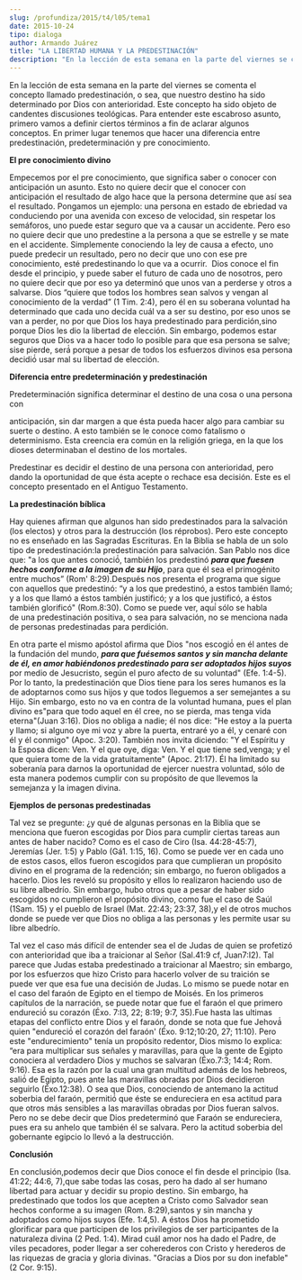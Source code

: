 ```yaml
---
slug: /profundiza/2015/t4/l05/tema1
date: 2015-10-24
tipo: dialoga
author: Armando Juárez
title: "LA LIBERTAD HUMANA Y LA PREDESTINACIÓN"
description: "En la lección de esta semana en la parte del viernes se comenta el concepto  llamado predestinación, o sea, que nuestro destino ha sido determinado por Dios  con anterioridad. Este concepto ha sido objeto de candentes discusiones  teológicas. Para entender este escabroso asunt..."
---
```


En la lección de esta semana en la parte del viernes se comenta el concepto llamado predestinación, o sea, que nuestro destino ha sido determinado por Dios con anterioridad. Este concepto ha sido objeto de candentes discusiones teológicas. Para entender este escabroso asunto, primero vamos a definir ciertos términos a fin de aclarar algunos conceptos. En primer lugar tenemos que hacer una diferencia entre predestinación, predeterminación y pre conocimiento.

**El pre conocimiento divino**

Empecemos por el pre conocimiento, que significa saber o conocer con anticipación un asunto. Esto no quiere decir que el conocer con anticipación el resultado de algo hace que la persona determine que así sea el resultado. Pongamos un ejemplo: una persona en estado de ebriedad va conduciendo por una avenida con exceso de velocidad, sin respetar los semáforos, uno puede estar seguro que va a causar un accidente. Pero eso no quiere decir que uno predestine a la persona a que se estrelle y se mate en el accidente. Simplemente conociendo la ley de causa a efecto, uno puede predecir un resultado, pero no decir que uno con ese pre conocimiento, esté predestinando lo que va a ocurrir.  Dios conoce el fin desde el principio, y puede saber el futuro de cada uno de nosotros, pero no quiere decir que por eso ya determinó que unos van a perderse y otros a salvarse. Dios “quiere que todos los hombres sean salvos y vengan al conocimiento de la verdad” (1 Tim. 2:4), pero él en su soberana voluntad ha determinado que cada uno decida cuál va a ser su destino, por eso unos se van a perder, no por que Dios los haya predestinado para perdición,sino porque Dios les dio la libertad de elección. Sin embargo, podemos estar seguros que Dios va a hacer todo lo posible para que esa persona se salve; sise pierde, será́ porque a pesar de todos los esfuerzos divinos esa persona decidió́ usar mal su libertad de elección.

**Diferencia entre predeterminación y predestinación**

Predeterminación significa determinar el destino de una cosa o una persona con

anticipación, sin dar margen a que ésta pueda hacer algo para cambiar su suerte o destino. A esto también se le conoce como fatalismo o determinismo. Esta creencia era común en la religión griega, en la que los dioses determinaban el destino de los mortales.

Predestinar es decidir el destino de una persona con anterioridad, pero dando la oportunidad de que ésta acepte o rechace esa decisión. Este es el concepto presentado en el Antiguo Testamento.

**La predestinación bíblica**

Hay quienes afirman que algunos han sido predestinados para la salvación (los electos) y otros para la destrucción (los réprobos). Pero este concepto no es enseñado en las Sagradas Escrituras. En la Biblia se habla de un solo tipo de predestinación:la predestinación para salvación. San Pablo nos dice que: "a los que antes conoció́, también los predestinó **_para que fuesen hechos conforme a la imagen de su Hijo_**, para que él sea el primogénito entre muchos” (Rom' 8:29).Después nos presenta el programa que sigue con aquellos que predestinó: “y a los que predestinó, a estos también llamó; y a los que llamó a éstos también justificó; y a los que justificó, a éstos también glorificó" (Rom.8:30). Como se puede ver, aquí́ sólo se habla de una predestinación positiva, o sea para salvación, no se menciona nada de personas predestinadas para perdición.

En otra parte el mismo apóstol afirma que Dios "nos escogió́ en él antes de la fundación del mundo, **_para que fuésemos santos y sin mancha delante de él, en amor habiéndonos predestinado para ser adoptados hijos suyos_** por medio de Jesucristo, según el puro afecto de su voluntad" (Efe. 1:4-5). Por lo tanto, la predestinación que Dios tiene para los seres humanos es la de adoptarnos como sus hijos y que todos lleguemos a ser semejantes a su Hijo. Sin embargo, esto no va en contra de la voluntad humana, pues el plan divino es"para que todo aquel en él cree, no se pierda, mas tenga vida eterna"(Juan 3:16). Dios no obliga a nadie; él nos dice: "He estoy a la puerta y llamo; si alguno oye mi voz y abre la puerta, entraré yo a él, y cenaré con él y él conmigo" (Apoc. 3:20). También nos invita diciendo: "Y el Espíritu y la Esposa dicen: Ven. Y el que oye, diga: Ven. Y el que tiene sed,venga; y el que quiera tome de la vida gratuitamente" (Apoc. 21:17). Él ha limitado su soberanía para darnos la oportunidad de ejercer nuestra voluntad, sólo de esta manera podemos cumplir con su propósito de que llevemos la semejanza y la imagen divina.

**Ejemplos de personas predestinadas**

Tal vez se pregunte: ¿y qué de algunas personas en la Biblia que se menciona que fueron escogidas por Dios para cumplir ciertas tareas aun antes de haber nacido? Como es el caso de Ciro (Isa. 44:28-45:7), Jeremías (Jer. 1:5) y Pablo (Gá1. 1:15, 16). Como se puede ver en cada uno de estos casos, ellos fueron escogidos para que cumplieran un propósito divino en el programa de la redención; sin embargo, no fueron obligados a hacerlo. Dios les reveló su propósito y ellos lo realizaron haciendo uso de su libre albedrío. Sin embargo, hubo otros que a pesar de haber sido escogidos no cumplieron el propósito divino, como fue el caso de Saúl (1Sam. 15) y el pueblo de Israel (Mat. 22:43; 23:37, 38),y el de otros muchos donde se puede ver que Dios no obliga a las personas y les permite usar su libre albedrío.

Tal vez el caso más difícil de entender sea el de Judas de quien se profetizó con anterioridad que iba a traicionar al Señor (Sal.41:9 cf, Juan7:I2). Tal parece que Judas estaba predestinado a traicionar al Maestro; sin embargo, por los esfuerzos que hizo Cristo para hacerlo volver de su traición se puede ver que esa fue una decisión de Judas. Lo mismo se puede notar en el caso del faraón de Egipto en el tiempo de Moisés. En los primeros capítulos de la narración, se puede notar que fue el faraón el que primero endureció́ su corazón (Éxo. 7:I3, 22; 8:19; 9:7, 35).Fue hasta las ultimas etapas del conflicto entre Dios y el faraón, donde se nota que fue Jehová́ quien "endureció́ el corazón del faraón' (Éxo. 9:12;10:20, 27; 11:10). Pero este "endurecimiento" tenía un propósito redentor, Dios mismo lo explica: “era para multiplicar sus señales y maravillas, para que la gente de Egipto conociera al verdadero Dios y muchos se salvaran (Éxo.7:3; 14:4; Rom. 9:16). Esa es la razón por la cual una gran multitud además de los hebreos, salió́ de Egipto, pues ante las maravillas obradas por Dios decidieron seguirlo (Éxo.12:38). O sea que Dios, conociendo de antemano la actitud soberbia del faraón, permitió́ que éste se endureciera en esa actitud para que otros más sensibles a las maravillas obradas por Dios fueran salvos. Pero no se debe decir que Dios predeterminó que Faraón se endureciera, pues era su anhelo que también él se salvara. Pero la actitud soberbia del gobernante egipcio lo llevó a la destrucción.

**Conclusión**

En conclusión,podemos decir que Dios conoce el fin desde el principio (Isa. 41:22; 44:6, 7),que sabe todas las cosas, pero ha dado al ser humano libertad para actuar y decidir su propio destino. Sin embargo, ha predestinado que todos los que acepten a Cristo como Salvador sean hechos conforme a su imagen (Rom. 8:29),santos y sin mancha y adoptados como hijos suyos (Efe. 1:4,5). A éstos Dios ha prometido glorificar para que participen de los privilegios de ser participantes de la naturaleza divina (2 Ped. 1:4). Mirad cuál amor nos ha dado el Padre, de viles pecadores, poder llegar a ser coherederos con Cristo y herederos de las riquezas de gracia y gloria divinas. "Gracias a Dios por su don inefable" (2 Cor. 9:15).
